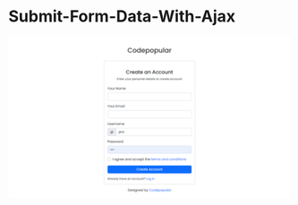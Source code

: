 # Submit-Form-Data-With-Ajax

<!--------------Overview image----------------->

<img src="Overview-1.png">
